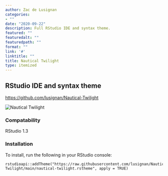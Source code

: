 ```yaml
---
author: Zac de Lusignan
categories:
- ""
date: "2020-09-22"
description: Full RStudio IDE and syntax theme.
featured: ""
featuredalt: ""
featuredpath: ""
format: ""
link: '#'
linktitle: ""
title: Nautical Twilight
type: itemized
---
```


## RStudio IDE and syntax theme
https://github.com/lusignan/Nautical-Twilight

![Nautical Twilight](/img/projects/nautical-twilight-rstudio-preview.png)

### Compatability
RStudio 1.3

### Installation
To install, run the following in your RStudio console:
````
rstudioapi::addTheme("https://raw.githubusercontent.com/lusignan/Nautical-Twilight/main/nautical-twilight.rstheme", apply = TRUE)
````